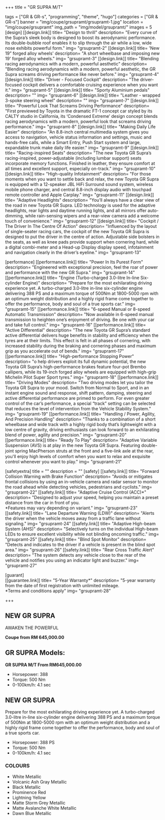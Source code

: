 +++
title = "GR SUPRA M/T"

tags = ["GR & GR-s", "programming", "theme", "hugo"]
categories = ["GR & GR-s"]
banner = "img/coupe/grsupramt/grsupramt-1.jpg"
location = "img/coupe/grsupramt"
img_path = "img/model/grsupramt/"
images = 5
[design]
   [[design.link]]
     title= "Design to thrill"
     description= "Every curve of the Supra’s sleek body is designed to boost its aerodynamic performance. Its double-bubble roof enables it to slip through the air while a low, wide nose exhibits powerful form."
     img= "grsupramt-2"
   [[design.link]]
     title= 'New 19” forged alloy wheels'
     description= "A short wheelbase and imposing new 19' forged alloy wheels."
     img= "grsupramt-3"
   [[design.link]]
     title= "Blending racing aerodynamics with a modern, powerful aesthetic"
     description= "Blending racing aerodynamics with a modern, powerful aesthetic, the GR Supra screams driving performance like never before."
     img= "grsupramt-4"
   [[design.link]]
     title= "Driver - Focused Cockpit"
     description= "The driver-focused cockpit delivers a comfortable cruising experience when you want it."
     img= "grsupramt-5"
   [[design.link]]
     title= "Sporty Aluminium pedals"
     description= ""
     img= "grsupramt-6"
   [[design.link]]
     title= "Leather - wrapped 3-spoke steering wheel"
     description= ""
     img= "grsupramt-7"
   [[design.link]]
     title= "Powerful Look That Screams Driving Performance"
     description= "First previewed by Toyota in the dramatic FT-1 concept car styled by its CALTY studio in California, its ‘Condensed Extreme’ design concept blends racing aerodynamics with a modern, powerful look that screams driving performance."
     img= "grsupramt-8"
   [[design.link]]
     title= "Making Daily Life Easier"
     description= "An 8.8-inch central multimedia system gives you access to navigation, vehicle status information and settings, music and hands-free calls, while a Smart Entry, Push Start system and large, expandable trunk make daily life easier."
     img= "grsupramt-9"
   [[design.link]]
     title= "Racing-inspired Seats"
     description= "The new Toyota GR Supra’s racing-inspired, power-adjustable (including lumbar support) seats incorporate memory functions. Finished in leather, they ensure comfort at all times and excellent support, especially on-track."
     img= "grsupramt-10"
   [[design.link]]
     title= "High-quality Infotainment"
     description= "For those moments when you want to settle back and relax, the new Toyota GR Supra is equipped with a 12-speaker JBL HiFi Surround sound system, wireless mobile phone charger, and central 8.8-inch display audio with touchpad remote controller and Apple Carplay."
     img= "grsupramt-11"
   [[design.link]]
     title= "Adaptive Headlights"
     description= "You’ll always have a clear view of the road in new Toyota GR Supra. LED technology is used for the adaptive headlights, rear lights and daytime running lights, and all mirrors offer auto-dimming, while rain-sensing wipers and a rear-view camera add a welcome touch of convenience."
     img= "grsupramt-12"
   [[design.link]]
     title= "Cockpit / The Driver In The Centre Of Action"
     description= "Influenced by the layout of single-seater racing cars, the cockpit of the new Toyota GR Supra is designed to put the driver in the centre of action. Adjustable side bolsters in the seats, as well as knee pads provide support when cornering hard, while a digital combi-meter and a Head-up Display display speed, infotainment and navigation clearly in the driver’s eyeline."
     img= "grsupramt-13"

 
[performance]
   [[performance.link]]
     title= "Power In Its Purest Form"
     description= "Engineered with exceptional precision, feel the roar of power and performance with the new GR Supra."
     img= "grsupramt-14"
   [[performance.link]]
     title= "Engine (Turbo-charged 3.0-litre In-line Six-cylinder Engine)"
     description= "Prepare for the most exhilarating driving experience yet. A turbo-charged 3.0-litre in-line six-cylinder engine delivering 388 PS and a maximum torque of 500Nm at 1800-5000 rpm with an optimum weight distribution and a highly rigid frame come together to offer the performance, body and soul of a true sports car."
     img= "grsupramt-15"
   [[performance.link]]
     title= "6-speed Manual or 8-speed Automatic Transmission"
     description= "Now available in 6-speed manual transmission to heighten one’s enjoyment of driving. Be one with your car and take full control."
     img= "grsupramt-16"
   [[performance.link]]
     title= "Active Differential"
     description= "The new Toyota GR Supra’s standard active differential delivers huge benefits in stability and efficiency when the tyres are at their limits. This effect is felt in all phases of cornering, with increased stability during the braking and cornering phases and maximum grip as you accelerate out of bends."
     img= "grsupramt-17"
   [[performance.link]]
     title= "High-performance Stopping Power"
     description= "o help drivers exploit its full dynamic potential, the new Toyota GR Supra’s high-performance brakes feature four-pot Brembo callipers, while its 19-inch forged alloy wheels are equipped with high-grip Michelin Pilot Super Sport tyres."
     img= "grsupramt-18"
   [[performance.link]]
     title= "Driving Modes"
     description= "Two driving modes let you tailor the Toyota GR Supra to your mood. Switch from Normal to Sport, and in an instant engine sound and response, shift pattern, damping, steering and active differential performance are primed to perform. For even greater control of the car’s performance, a special “track” setting can be selected that reduces the level of intervention from the Vehicle Stability System."
     img= "grsupramt-19"
   [[performance.link]]
     title= "Handling / Power, Agility, And Precision Handling"
     description= "Thanks to a combination of a short wheelbase and wide track with a highly rigid body that’s lightweight with a low centre of gravity, driving enthusiasts can look forward to an exhilarating blend of power, agility and precision."
     img= "grsupramt-20"
    [[performance.link]]
     title= "Ready To Play"
     description= "Adaptive Variable Suspension (AVS) is at play in the new Toyota GR Supra. Featuring double-joint spring MacPherson struts at the front and a ﬁve-link axle at the rear, you'll enjoy high levels of comfort when you want to relax and exquisite control whenever you want to play."
     img= "grsupramt-21"

[safetyextra]
  title = ""
  description = ""
[safety]
   [[safety.link]]
     title= "Forward Collision Warning with Brake Function"
     description= "Avoids or mitigates frontal collisions by using an in-vehicle camera and radar sensor to monitor the road ahead while detecting vehicles, pedestrians and cyclists."
     img= "grsupramt-22"
   [[safety.link]]
     title= "Adaptive Cruise Control (ACC)*"
     description= "Designed to adjust your speed, helping you maintain a preset distance from the car in front of you.<br>*Features may vary depending on variant."
     img= "grsupramt-23"
   [[safety.link]]
     title= "Lane Departure Warning (LDW)"
     description= "Alerts the driver when the vehicle moves away from a traffic lane without signaling."
     img= "grsupramt-24"
   [[safety.link]]
     title= "Adaptive High-beam System (AHS)"
     description= "Selectively turns on the individual High-beam LEDs to ensure excellent visibility while not blinding oncoming traffic."
     img= "grsupramt-25"
   [[safety.link]]
     title= "Blind Spot Monitor"
     description= "Detects and indicates to the driver if a vehicle is present in the blind spot area."
     img= "grsupramt-26"
   [[safety.link]]
     title= "Rear Cross Traffic Alert"
     description= "The system detects any vehicle close to the rear of the vehicle and notifies you using an indicator light and buzzer."
     img= "grsupramt-27"


[guarant]  
   [[guarantee.link]]
     title= "5-Year Warranty*"
     description= "5-year warranty from the date of first registration with unlimited mileage.<br>*Terms and conditions apply"
     img= "grsupramt-28"

+++
## NEW GR SUPRA

AWAKEN THE POWERFUL

**Coupe from RM 645,000.00**

## GR SUPRA Models:

**GR SUPRA M/T  From RM645,000.00**
- Horsepower: 388
- Torque: 500 Nm
- 0-100km/h: 4.1 sec
 
## NEW GR SUPRA
Prepare for the most exhilarating driving experience yet. A turbo-charged 3.0-litre in-line six-cylinder engine delivering 388 PS and a maximum torque of 500Nm at 1800-5000 rpm with an optimum weight distribution and a highly rigid frame come together to offer the performance, body and soul of a true sports car.

- Horsepower: 388 PS
- Torque: 500 Nm
- 0-100km/h: 4.1 sec 


### COLOURS
- White Metallic
- Volcanic Ash Gray Metallic
- Black Metallic
- Prominence Red
- Lightning Yellow
- Matte Storm Grey Metallic
- Matte Avalanche White Metallic
- Dawn Blue Metallic
